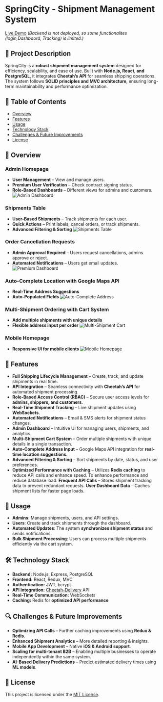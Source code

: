 # SpringCity - Shipment Management System

[Live Demo](https://frontend-sprintcity.vercel.app/) *(Backend is not deployed, so some functionalites (login,Dashbaord, Tracking) is limited.)*

## 📌 Project Description
SpringCity is a **robust shipment management system** designed for efficiency, scalability, and ease of use. Built with **Node.js, React, and PostgreSQL**, it integrates **Cheetah’s API** for seamless shipping operations. The system follows **SOLID principles and MVC architecture**, ensuring long-term maintainability and performance optimization.

## 📖 Table of Contents
- [Overview](#overview)
- [Features](#features)
- [Usage](#usage)
- [Technology Stack](#technology-stack)
- [Challenges & Future Improvements](#challenges--future-improvements)
- [License](#license)


## 📸 Overview
### **Admin Homepage**
- **User Management** – View and manage users.
- **Premium User Verification** – Check contract signing status.
- **Role-Based Dashboards** – Different views for admins and customers.
![Admin Dashboard](https://github.com/user-attachments/assets/aa1d9e1b-3e86-443e-8414-a7f80052e487)

### **Shipments Table**
- **User-Based Shipments** – Track shipments for each user.
- **Quick Actions** – Print labels, cancel orders, or track shipments.
-  **Advanced Filtering & Sorting**
![Shipments Table](https://github.com/user-attachments/assets/c420685d-9042-4a61-b020-14620c450a47)

### **Order Cancellation Requests**
- **Admin Approval Required** – Users request cancellations, admins approve or reject.
- **Automated Notifications** – Users get email updates.
![Premium Dashboard](https://drive.google.com/uc?id=1Fvwfxq1JgbC65q9Jhrr9Svw3XM-Xp-eU)

### **Auto-Complete Location with Google Maps API**
- **Real-Time Address Suggestions**
- **Auto-Populated Fields**
![Auto-Complete Address](https://drive.google.com/uc?id=1cnmh-hpn9d7lGpBcXkpYZUCBpK3QuJxn)

### **Multi-Shipment Ordering with Cart System**
- **Add multiple shipments with unique details**
- **Flexible address input per order**
![Multi-Shipment Cart](https://drive.google.com/uc?id=19CR7dLHMhyzU1hHrIapCIGMWaYv96gkn)

### **Mobile Homepage**
- **Responsive UI for mobile clients**
![Mobile Homepage](https://github.com/user-attachments/assets/1e4c1b37-7fc8-4032-98d4-d765e6cabc86)

## 🚀 Features
- **Full Shipping Lifecycle Management** – Create, track, and update shipments in real time.
- **API Integration** – Seamless connectivity with **Cheetah’s API** for automated shipment processing.
- **Role-Based Access Control (RBAC)** – Secure user access levels for **admins, shippers, and customers**.
- **Real-Time Shipment Tracking** – Live shipment updates using **WebSockets**.
- **Automated Notifications** – Email & SMS alerts for shipment status changes.
- **Admin Dashboard** – Intuitive UI for managing users, shipments, and analytics.
- **Multi-Shipment Cart System** – Order multiple shipments with unique details in a single transaction.
- **Auto-Complete Address Input** – Google Maps API integration for **real-time location suggestions**.
- **Advanced Filtering & Sorting** – Sort shipments by date, status, and user preferences.
- **Optimized Performance with Caching** – Utilizes **Redis caching** to reduce API calls and enhance speed.
  To enhance performance and reduce database load:
   **Frequent API Calls** – Stores shipment tracking data to prevent redundant requests.
   **User Dashboard Data** – Caches shipment lists for faster page loads.
## 🔧 Usage
- **Admins**: Manage shipments, users, and API settings.
- **Users**: Create and track shipments through the dashboard.
- **Automated Updates**: The system **synchronizes shipment status** and sends notifications.
- **Bulk Shipment Processing**: Users can process multiple shipments efficiently via the cart system.

## 🛠 Technology Stack
- **Backend:** Node.js, Express, PostgreSQL
- **Frontend:** React, Redux, MVC
- **Authentication:** JWT, bcrypt
- **API Integration:** [Cheetah-Delivery](https://chitadelivery.co.il/) API
- **Real-Time Communication:** WebSockets
- **Caching:** Redis for **optimized API performance**

## 🔍 Challenges & Future Improvements
- **Optimizing API Calls** – Further caching improvements using **Redux & Redis**.
- **Enhanced Shipment Analytics** – More detailed reporting & insights.
- **Mobile App Development** – Native **iOS & Android support**.
- **Scaling for multi-tenant B2B** – Enabling multiple businesses to operate independently within the same system.
- **AI-Based Delivery Predictions** – Predict estimated delivery times using **ML models**.

## 📜 License
This project is licensed under the [MIT License](LICENSE).

